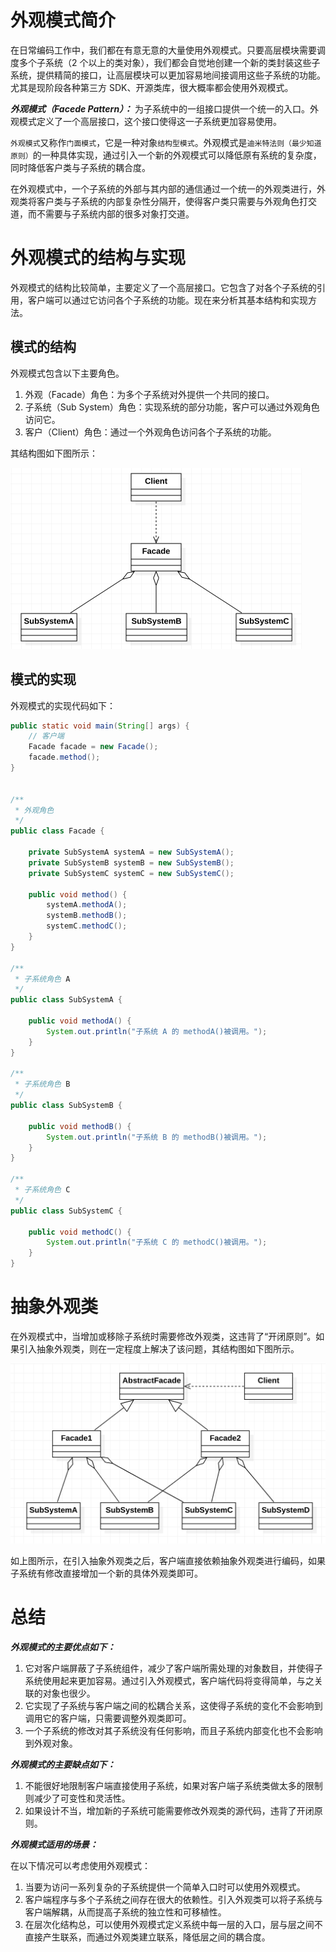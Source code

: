 # 外观模式简介



在日常编码工作中，我们都在有意无意的大量使用外观模式。只要高层模块需要调度多个子系统（2 个以上的类对象），我们都会自觉地创建一个新的类封装这些子系统，提供精简的接口，让高层模块可以更加容易地间接调用这些子系统的功能。尤其是现阶段各种第三方 SDK、开源类库，很大概率都会使用外观模式。



***外观模式（Facede Pattern）：*** 为子系统中的一组接口提供一个统一的入口。外观模式定义了一个高层接口，这个接口使得这一子系统更加容易使用。



`外观模式`又称作`门面模式`，它是一种对象`结构型模式`。外观模式是`迪米特法则（最少知道原则）`的一种具体实现，通过引入一个新的外观模式可以降低原有系统的复杂度，同时降低客户类与子系统的耦合度。



在外观模式中，一个子系统的外部与其内部的通信通过一个统一的外观类进行，外观类将客户类与子系统的内部复杂性分隔开，使得客户类只需要与外观角色打交道，而不需要与子系统内部的很多对象打交道。





# 外观模式的结构与实现

外观模式的结构比较简单，主要定义了一个高层接口。它包含了对各个子系统的引用，客户端可以通过它访问各个子系统的功能。现在来分析其基本结构和实现方法。



## 模式的结构

外观模式包含以下主要角色。

1. 外观（Facade）角色：为多个子系统对外提供一个共同的接口。
2. 子系统（Sub System）角色：实现系统的部分功能，客户可以通过外观角色访问它。
3. 客户（Client）角色：通过一个外观角色访问各个子系统的功能。



其结构图如下图所示：

<img src="images/image-20210112142102492.png" alt="image-20210112142102492" style="zoom:50%;" />



## 模式的实现

外观模式的实现代码如下：

```java
public static void main(String[] args) {
    // 客户端
    Facade facade = new Facade();
    facade.method();
}


/**
 * 外观角色
 */
public class Facade {
    
    private SubSystemA systemA = new SubSystemA();
    private SubSystemB systemB = new SubSystemB();
    private SubSystemC systemC = new SubSystemC();

    public void method() {
        systemA.methodA();
        systemB.methodB();
        systemC.methodC();
    }
}

/**
 * 子系统角色 A
 */
public class SubSystemA {

    public void methodA() {
        System.out.println("子系统 A 的 methodA()被调用。");
    }
}

/**
 * 子系统角色 B
 */
public class SubSystemB {

    public void methodB() {
        System.out.println("子系统 B 的 methodB()被调用。");
    }
}

/**
 * 子系统角色 C
 */
public class SubSystemC {

    public void methodC() {
        System.out.println("子系统 C 的 methodC()被调用。");
    }
}
```



# 抽象外观类

在外观模式中，当增加或移除子系统时需要修改外观类，这违背了“开闭原则”。如果引入抽象外观类，则在一定程度上解决了该问题，其结构图如下图所示。

<img src="images/image-20210112152302658.png" alt="image-20210112152302658" style="zoom:50%;" />



如上图所示，在引入抽象外观类之后，客户端直接依赖抽象外观类进行编码，如果子系统有修改直接增加一个新的具体外观类即可。





# 总结

***外观模式的主要优点如下：***

1. 它对客户端屏蔽了子系统组件，减少了客户端所需处理的对象数目，并使得子系统使用起来更加容易。通过引入外观模式，客户端代码将变得简单，与之关联的对象也很少。
2. 它实现了子系统与客户端之间的松耦合关系，这使得子系统的变化不会影响到调用它的客户端，只需要调整外观类即可。
3. 一个子系统的修改对其子系统没有任何影响，而且子系统内部变化也不会影响到外观对象。



***外观模式的主要缺点如下：***

1. 不能很好地限制客户端直接使用子系统，如果对客户端子系统类做太多的限制则减少了可变性和灵活性。
2. 如果设计不当，增加新的子系统可能需要修改外观类的源代码，违背了开闭原则。



***外观模式适用的场景：***

在以下情况可以考虑使用外观模式：

1. 当要为访问一系列复杂的子系统提供一个简单入口时可以使用外观模式。
2. 客户端程序与多个子系统之间存在很大的依赖性。引入外观类可以将子系统与客户端解耦，从而提高子系统的独立性和可移植性。
3. 在层次化结构总，可以使用外观模式定义系统中每一层的入口，层与层之间不直接产生联系，而通过外观类建立联系，降低层之间的耦合度。